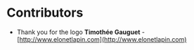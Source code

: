 # Contributors

* Thank you for the logo **Timothée Gauguet** - [http://www.elonetlapin.com](http://www.elonetlapin.com)